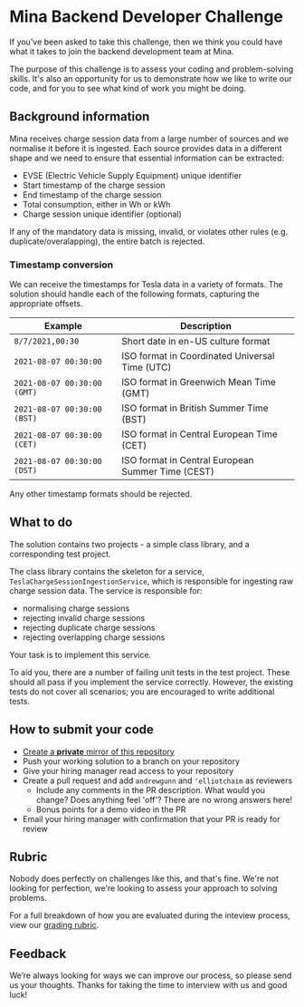 # Mina Backend Developer Challenge

If you've been asked to take this challenge, then we think you could have what it takes to join the backend development team at Mina.

The purpose of this challenge is to assess your coding and problem-solving skills. It's also an opportunity for us to demonstrate how we like to write our code, and for you to see what kind of work you might be doing.

## Background information

Mina receives charge session data from a large number of sources and we normalise it before it is ingested. Each source provides data in a different shape and we need to ensure that essential information can be extracted:

-   EVSE (Electric Vehicle Supply Equipment) unique identifier
-   Start timestamp of the charge session
-   End timestamp of the charge session
-   Total consumption, either in Wh or kWh
-   Charge session unique identifier (optional)

If any of the mandatory data is missing, invalid, or violates other rules (e.g. duplicate/overalapping), the entire batch is rejected.

### Timestamp conversion

We can receive the timestamps for Tesla data in a variety of formats. The solution should handle each of the following formats, capturing the appropriate offsets.

| Example                     | Description                                       |
| --------------------------- | ------------------------------------------------- |
| `8/7/2021,00:30`            | Short date in en-US culture format                |
| `2021-08-07 00:30:00`       | ISO format in Coordinated Universal Time (UTC)    |
| `2021-08-07 00:30:00 (GMT)` | ISO format in Greenwich Mean Time (GMT)           |
| `2021-08-07 00:30:00 (BST)` | ISO format in British Summer Time (BST)           |
| `2021-08-07 00:30:00 (CET)` | ISO format in Central European Time (CET)         |
| `2021-08-07 00:30:00 (DST)` | ISO format in Central European Summer Time (CEST) |

Any other timestamp formats should be rejected.

## What to do

The solution contains two projects - a simple class library, and a corresponding test project.

The class library contains the skeleton for a service, `TeslaChargeSessionIngestionService`, which is responsible for ingesting raw charge session data. The service is responsible for:

-   normalising charge sessions
-   rejecting invalid charge sessions
-   rejecting duplicate charge sessions
-   rejecting overlapping charge sessions

Your task is to implement this service.

To aid you, there are a number of failing unit tests in the test project. These should all pass if you implement the service correctly. However, the existing tests do not cover all scenarios; you are encouraged to write additional tests.

## How to submit your code

-   [Create a **private** mirror of this repository](https://docs.github.com/en/repositories/creating-and-managing-repositories/duplicating-a-repository#mirroring-a-repository)
-   Push your working solution to a branch on your repository
-   Give your hiring manager read access to your repository
-   Create a pull request and add `andrewgunn` and `'elliotchaim` as reviewers
    -   Include any comments in the PR description. What would you change? Does anything feel 'off'? There are no wrong answers here!
    -   Bonus points for a demo video in the PR
-   Email your hiring manager with confirmation that your PR is ready for review

## Rubric

Nobody does perfectly on challenges like this, and that's fine. We're not looking for perfection, we're looking to assess your approach to solving problems.

For a full breakdown of how you are evaluated during the inteview process, view our [grading rubric](./rubric.md).

## Feedback

We’re always looking for ways we can improve our process, so please send us your thoughts. Thanks for taking the time to interview with us and good luck!
